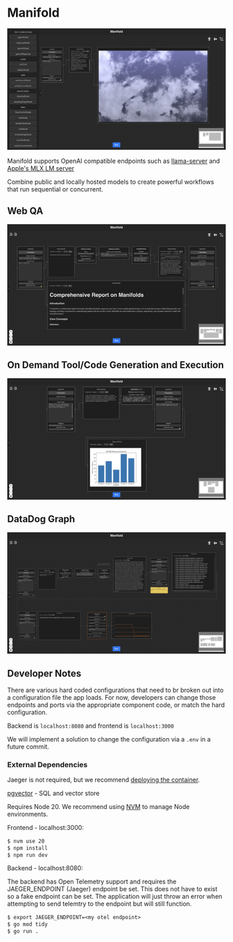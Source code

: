 # Manifold

![Manifold](docs/manifold_glsl.png)

Manifold supports OpenAI compatible endpoints such as [llama-server](https://github.com/ggerganov/llama.cpp/tree/master/examples/server) and [Apple's MLX LM server](https://github.com/ml-explore/mlx-examples/blob/main/llms/mlx_lm/SERVER.md)

Combine public and locally hosted models to create powerful workflows that run sequential or concurrent.

## Web QA

![Manifold Web QA](docs/manifold_webqa.png)

## On Demand Tool/Code Generation and Execution

![Manifold Web QA](docs/manifold_code.png)

## DataDog Graph

![Manifold Web QA](docs/manifold_datadog.png)

## Developer Notes

There are various hard coded configurations that need to br broken out into a configuration file the app loads.
For now, developers can change those endpoints and ports via the appropriate component code, or match the hard configuration.

Backend is `localhost:8080` and frontend is `localhost:3000`

We will implement a solution to change the configuration via a `.env` in a future commit.

### External Dependencies

Jaeger is not required, but we recommend [deploying the container](https://www.jaegertracing.io/docs/1.6/getting-started/#all-in-one-docker-image).

[pgvector](https://github.com/pgvector/pgvector) - SQL and vector store

Requires Node 20. We recommend using [NVM](https://github.com/nvm-sh/nvm) to manage Node environments.


Frontend - localhost:3000:
```
$ nvm use 20
$ npm install
$ npm run dev
```

Backend - localhost:8080:

The backend has Open Telemetry support and requires the JAEGER_ENDPOINT (Jaeger) endpoint be set. This does not have to exist so a fake endpoint can be set.
The application will just throw an error when attempting to send telemtry to the endpoint but will still function.

```
$ export JAEGER_ENDPOINT=<my otel endpoint>
$ go mod tidy
$ go run .
```